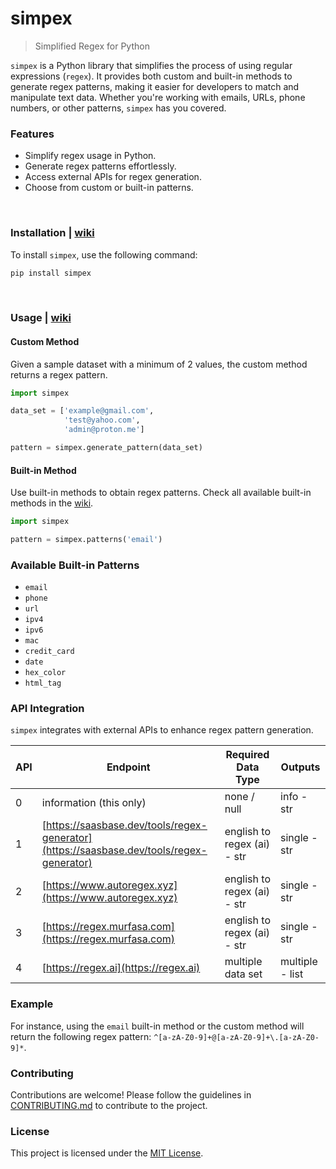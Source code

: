 # simpex 
> Simplified Regex for Python

`simpex` is a Python library that simplifies the process of using regular expressions (`regex`). It provides both custom and built-in methods to generate regex patterns, making it easier for developers to match and manipulate text data. Whether you're working with emails, URLs, phone numbers, or other patterns, `simpex` has you covered.

### Features
- Simplify regex usage in Python.
- Generate regex patterns effortlessly.
- Access external APIs for regex generation.
- Choose from custom or built-in patterns.

<br>

### Installation | [wiki](../../wiki/Getting-Started#installation)

To install `simpex`, use the following command:

```bash
pip install simpex
```

<br>

### Usage | [wiki](../../wiki/Getting-Started#usage)

#### Custom Method

Given a sample dataset with a minimum of 2 values, the custom method returns a regex pattern.

```python
import simpex

data_set = ['example@gmail.com',
            'test@yahoo.com',
            'admin@proton.me']

pattern = simpex.generate_pattern(data_set)
```

#### Built-in Method

Use built-in methods to obtain regex patterns. Check all available built-in methods in the [wiki](wiki_link).

```python
import simpex

pattern = simpex.patterns('email')
```

### Available Built-in Patterns

- `email`
- `phone`
- `url`
- `ipv4`
- `ipv6`
- `mac`
- `credit_card`
- `date`
- `hex_color`
- `html_tag`

### API Integration

`simpex` integrates with external APIs to enhance regex pattern generation.

| API  | Endpoint                                  | Required Data Type | Outputs         |
| ---- | ----------------------------------------- | ------------------ | --------------- |
| 0    | information (this only)                   | none / null        | info - str      |
| 1    | [https://saasbase.dev/tools/regex-generator](https://saasbase.dev/tools/regex-generator) | english to regex (ai) - str | single - str   |
| 2    | [https://www.autoregex.xyz](https://www.autoregex.xyz) | english to regex (ai) - str | single - str   |
| 3    | [https://regex.murfasa.com](https://regex.murfasa.com) | english to regex (ai) - str | single - str   |
| 4    | [https://regex.ai](https://regex.ai)       | multiple data set | multiple - list |

### Example

For instance, using the `email` built-in method or the custom method will return the following regex pattern: `^[a-zA-Z0-9]+@[a-zA-Z0-9]+\.[a-zA-Z0-9]*`.

### Contributing

Contributions are welcome! Please follow the guidelines in [CONTRIBUTING.md](CONTRIBUTING.md) to contribute to the project.

### License

This project is licensed under the [MIT License](LICENSE).
